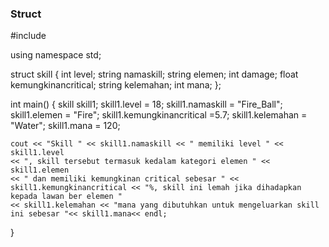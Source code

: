 ### Struct
#include <iostream>

using namespace std;

struct skill {
	int level;
	string namaskill;
	string elemen;
	int damage;
	float kemungkinancritical;
	string kelemahan;
	int mana;
};

int main()
{
	skill skill1;
	skill1.level = 18;
	skill1.namaskill = "Fire_Ball";
	skill1.elemen = "Fire";
	skill1.kemungkinancritical =5.7;
	skill1.kelemahan = "Water";
	skill1.mana = 120;
	
	cout << "Skill " << skill1.namaskill << " memiliki level " << skill1.level 
	<< ", skill tersebut termasuk kedalam kategori elemen " << skill1.elemen 
	<< " dan memiliki kemungkinan critical sebesar " << skill1.kemungkinancritical << "%, skill ini lemah jika dihadapkan kepada lawan ber elemen " 
	<< skill1.kelemahan << "mana yang dibutuhkan untuk mengeluarkan skill ini sebesar "<< skill1.mana<< endl;
	

}
